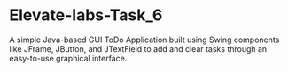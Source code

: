 # Elevate-labs-Task_6
A simple Java-based GUI ToDo Application built using Swing components like JFrame, JButton, and JTextField to add and clear tasks through an easy-to-use graphical interface.
